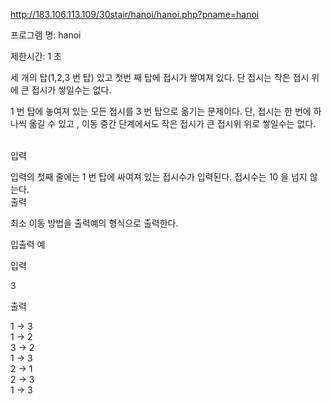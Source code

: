 http://183.106.113.109/30stair/hanoi/hanoi.php?pname=hanoi


프로그램 명: hanoi

제한시간: 1 초

세 개의 탑(1,2,3 번 탑) 있고 첫번 째 탑에 접시가 쌓여져 있다. 단 접시는 작은 접시 위에 큰 접시가 쌓일수는 없다.

1 번 탑에 놓여져 있는 모든 접시를 3 번 탑으로 옮기는 문제이다. 단, 접시는 한 번에 하나씩 옮길 수 있고 , 이동 중간 단계에서도 작은 접시가 큰 접시위 위로 쌓일수는 없다.


<br>
입력<br>

입력의 첫째 줄에는 1 번 탑에 싸여져 있는 접시수가 입력된다. 접시수는 10 을 넘지 않는다.<br>
출력<Br>

최소 이동 방법을 출력예의 형식으로 출력한다.<br>

입출력 예<br>

입력<br>

3<Br>

출력<br>

1 -> 3 <br>
1 -> 2 <br>
3 -> 2 <br>
1 -> 3 <br>
2 -> 1 <br>
2 -> 3 <br>
1 -> 3 <br>
